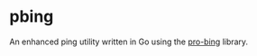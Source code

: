 # pbing

An enhanced ping utility written in Go using the [pro-bing](https://github.com/prometheus-community/pro-bing) library.


